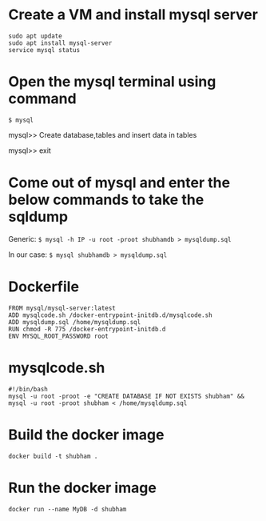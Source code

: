 # Create a VM and install mysql server

```
sudo apt update
sudo apt install mysql-server
service mysql status
```

# Open the mysql terminal using command

```$ mysql```

mysql>> Create database,tables and insert data in tables

mysql>> exit


# Come out of mysql and enter the below commands to take the sqldump

Generic: ```$ mysql -h IP -u root -proot shubhamdb > mysqldump.sql```

In our case: 
```$ mysql shubhamdb > mysqldump.sql```


# Dockerfile

```
FROM mysql/mysql-server:latest
ADD mysqlcode.sh /docker-entrypoint-initdb.d/mysqlcode.sh
ADD mysqldump.sql /home/mysqldump.sql
RUN chmod -R 775 /docker-entrypoint-initdb.d
ENV MYSQL_ROOT_PASSWORD root
```

# mysqlcode.sh

```
#!/bin/bash
mysql -u root -proot -e "CREATE DATABASE IF NOT EXISTS shubham" && mysql -u root -proot shubham < /home/mysqldump.sql
```

# Build the docker image

```
docker build -t shubham .
```

# Run the docker image

```
docker run --name MyDB -d shubham
```
